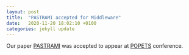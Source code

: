 ```yaml
---
layout: post
title:  "PASTRAMI accepted for Middleware"
date:   2020-11-20 18:02:10 +0100
categories: jekyll update
---
```


Our paper [PASTRAMI](https://arxiv.org/abs/2004.06403) was accepted to appear at [POPETS](https://2020.middleware-conference.org/) conference. 

